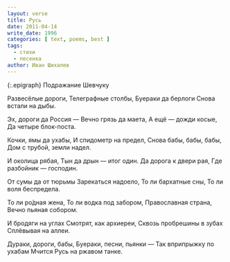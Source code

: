 ```yaml
---
layout: verse
title: Русь
date: 2011-04-14
write_date: 1996
categories: [ text, poems, best ]
tags:
  - стихи
  - песенка
author: Иван Шихалев
---
```

{:.epigraph}
Подражание Шевчуку

Развесёлые дороги,
Телеграфные столбы,
Буераки да берлоги
Снова встали на дыбы.

Эх, дороги да Россия —
Вечно грязь да маета,
А ещё — дожди косые,
Да четыре блок-поста.

Кочки, ямы да ухабы,
И спидометр на предел,
Снова бабы, бабы, бабы,
Дом с трубой, земли надел.

И околица рябая,
Тын да дрын — итог один.
Да дорога к двери рая,
Где разбойник — господин.

От сумы да от тюрьмы
Зарекаться надоело,
То ли бархатные сны,
То ли воля беспредела.

То ли ро́дная жена,
То ли водка под забором,
Православная страна,
Вечно пьяная собором.

И бродяги на углах
Смотрят, как архиереи,
Сквозь пробрешины в зубах
Сплёвывая на аллеи.

Дураки, дороги, бабы,
Буераки, песни, пьянки —
Так вприпрыжку по ухабам
Мчится Русь на ржавом танке.
